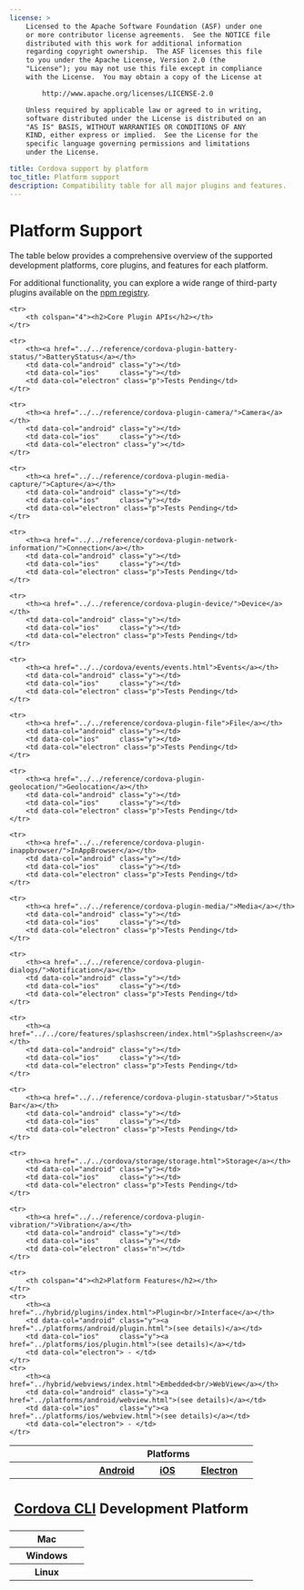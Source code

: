```yaml
---
license: >
    Licensed to the Apache Software Foundation (ASF) under one
    or more contributor license agreements.  See the NOTICE file
    distributed with this work for additional information
    regarding copyright ownership.  The ASF licenses this file
    to you under the Apache License, Version 2.0 (the
    "License"); you may not use this file except in compliance
    with the License.  You may obtain a copy of the License at

        http://www.apache.org/licenses/LICENSE-2.0

    Unless required by applicable law or agreed to in writing,
    software distributed under the License is distributed on an
    "AS IS" BASIS, WITHOUT WARRANTIES OR CONDITIONS OF ANY
    KIND, either express or implied.  See the License for the
    specific language governing permissions and limitations
    under the License.

title: Cordova support by platform
toc_title: Platform support
description: Compatibility table for all major plugins and features.
---
```


# Platform Support

The table below provides a comprehensive overview of the supported development platforms, core plugins, and features for each platform.

For additional functionality, you can explore a wide range of third-party plugins available on the [npm registry](https://www.npmjs.com/search?q=keywords:ecosystem:cordova).

<!-- START HTML -->

<table class="compat" width="100%">

<thead>
    <tr>
        <th></th>
        <th colspan="3">Platforms</th>
    </tr>
    <tr>
        <th></th>
        <th><a href="../platforms/android/index.html">Android</a></th>
        <th><a href="../platforms/ios/index.html">iOS</a></th>
        <th><a href="../platforms/electron/index.html">Electron</a></th>
    </tr>
</thead>

<tbody>
    <tr>
        <th colspan="4"><h2><a href="../cli/index.html">Cordova CLI</a> Development Platform</h2></th>
    </tr>
    <tr>
        <th>Mac</th>
        <td data-col="android" class="y"></td>
        <td data-col="ios"     class="y"></td>
        <td data-col="electron" class="y"></td>
    </tr>
        <tr>
        <th>Windows</th>
        <td data-col="android" class="y"></td>
        <td data-col="ios"     class="n"></td>
        <td data-col="electron" class="y"></td>
    </tr>
        <tr>
        <th>Linux</th>
        <td data-col="android" class="y"></td>
        <td data-col="ios"     class="n"></td>
        <td data-col="electron" class="y"></td>
    </tr>

    <tr>
        <th colspan="4"><h2>Core Plugin APIs</h2></th>
    </tr>

    <tr>
        <th><a href="../../reference/cordova-plugin-battery-status/">BatteryStatus</a></th>
        <td data-col="android" class="y"></td>
        <td data-col="ios"     class="y"></td>
        <td data-col="electron" class="p">Tests Pending</td>
    </tr>

    <tr>
        <th><a href="../../reference/cordova-plugin-camera/">Camera</a></th>
        <td data-col="android" class="y"></td>
        <td data-col="ios"     class="y"></td>
        <td data-col="electron" class="y"></td>
    </tr>

    <tr>
        <th><a href="../../reference/cordova-plugin-media-capture/">Capture</a></th>
        <td data-col="android" class="y"></td>
        <td data-col="ios"     class="y"></td>
        <td data-col="electron" class="p">Tests Pending</td>
    </tr>

    <tr>
        <th><a href="../../reference/cordova-plugin-network-information/">Connection</a></th>
        <td data-col="android" class="y"></td>
        <td data-col="ios"     class="y"></td>
        <td data-col="electron" class="p">Tests Pending</td>
    </tr>

    <tr>
        <th><a href="../../reference/cordova-plugin-device/">Device</a></th>
        <td data-col="android" class="y"></td>
        <td data-col="ios"     class="y"></td>
        <td data-col="electron" class="p">Tests Pending</td>
    </tr>

    <tr>
        <th><a href="../../cordova/events/events.html">Events</a></th>
        <td data-col="android" class="y"></td>
        <td data-col="ios"     class="y"></td>
        <td data-col="electron" class="p">Tests Pending</td>
    </tr>

    <tr>
        <th><a href="../../reference/cordova-plugin-file">File</a></th>
        <td data-col="android" class="y"></td>
        <td data-col="ios"     class="y"></td>
        <td data-col="electron" class="p">Tests Pending</td>
    </tr>

    <tr>
        <th><a href="../../reference/cordova-plugin-geolocation/">Geolocation</a></th>
        <td data-col="android" class="y"></td>
        <td data-col="ios"     class="y"></td>
        <td data-col="electron" class="p">Tests Pending</td>
    </tr>

    <tr>
        <th><a href="../../reference/cordova-plugin-inappbrowser/">InAppBrowser</a></th>
        <td data-col="android" class="y"></td>
        <td data-col="ios"     class="y"></td>
        <td data-col="electron" class="p">Tests Pending</td>
    </tr>

    <tr>
        <th><a href="../../reference/cordova-plugin-media/">Media</a></th>
        <td data-col="android" class="y"></td>
        <td data-col="ios"     class="y"></td>
        <td data-col="electron" class="p">Tests Pending</td>
    </tr>

    <tr>
        <th><a href="../../reference/cordova-plugin-dialogs/">Notification</a></th>
        <td data-col="android" class="y"></td>
        <td data-col="ios"     class="y"></td>
        <td data-col="electron" class="p">Tests Pending</td>
    </tr>

    <tr>
        <th><a href="../../core/features/splashscreen/index.html">Splashscreen</a></th>
        <td data-col="android" class="y"></td>
        <td data-col="ios"     class="y"></td>
        <td data-col="electron" class="p">Tests Pending</td>
    </tr>

    <tr>
        <th><a href="../../reference/cordova-plugin-statusbar/">Status Bar</a></th>
        <td data-col="android" class="y"></td>
        <td data-col="ios"     class="y"></td>
        <td data-col="electron" class="p">Tests Pending</td>
    </tr>

    <tr>
        <th><a href="../../cordova/storage/storage.html">Storage</a></th>
        <td data-col="android" class="y"></td>
        <td data-col="ios"     class="y"></td>
        <td data-col="electron" class="p">Tests Pending</td>
    </tr>

    <tr>
        <th><a href="../../reference/cordova-plugin-vibration/">Vibration</a></th>
        <td data-col="android" class="y"></td>
        <td data-col="ios"     class="y"></td>
        <td data-col="electron" class="n"></td>
    </tr>

    <tr>
        <th colspan="4"><h2>Platform Features</h2></th>
    </tr>
    <tr>
        <th><a href="../hybrid/plugins/index.html">Plugin<br/>Interface</a></th>
        <td data-col="android" class="y"><a href="../platforms/android/plugin.html">(see details)</a></td>
        <td data-col="ios"     class="y"><a href="../platforms/ios/plugin.html">(see details)</a></td>
        <td data-col="electron"> - </td>
    </tr>
    <tr>
        <th><a href="../hybrid/webviews/index.html">Embedded<br/>WebView</a></th>
        <td data-col="android" class="y"><a href="../platforms/android/webview.html">(see details)</a></td>
        <td data-col="ios"     class="y"><a href="../platforms/ios/webview.html">(see details)</a></td>
        <td data-col="electron"> - </td>
    </tr>
</tbody>
</table>

<!-- END HTML -->
